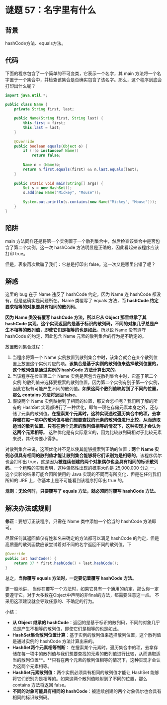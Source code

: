 # 谜题 57：名字里有什么

## 背景

hashCode方法、equals方法。

## 代码

下面的程序包含了一个简单的不可变类，它表示一个名字，其 main 方法将一个名字置于一个集合中，并检查该集合是否确实包含了该名字。那么，这个程序到底会打印出什么呢？ 

```java
import java.util.*;

public class Name {
    private String first, last;
 
    public Name(String first, String last) {
        this.first = first;
        this.last = last;
    } 
    
    @Override
    public boolean equals(Object o) {
        if (!(o instanceof Name))
            return false;
 
        Name n = (Name)o;
        return n.first.equals(first) && n.last.equals(last);
    }
 
    public static void main(String[] args) {
        Set s = new HashSet();
        s.add(new Name("Mickey", "Mouse"));
 
        System.out.println(s.contains(new Name("Mickey", "Mouse")));
    }
} 
```

## 陷阱

main 方法同样还是将第一个实例置于一个散列集合中，然后检查该集合中是否包含了第二个实例。这一次 hashCode 方法明显是正确的，因此看起来该程序应该打印 true。

但是，表象再次欺骗了我们：它总是打印出 false。这一次又是哪里出错了呢？  

## 解惑

这里的 bug 在于 Name 违反了 hashCode 约定。因为 Name 连 hashCode 都没有，但是这确实是问题所在。Name 类覆写了 equals 方法，而 **hashCode 约定要求相等的对象要具有相同的散列码**。

**因为 Name 类没有覆写 hashCode 方法，所以它从 Object 那里继承了其 hashCode 实现**。**这个实现返回的是基于标识的散列码，不同的对象几乎总是产生不相等的散列值，即使它们是相等的也是如此**。所以说 Name 没有遵守 hashCode 的约定，因此包含 Name 元素的散列集合的行为是不确定的。 

放置散列集合过程：

1. 当程序将第一个 Name 实例放置到散列集合中时，该集合就会在某个散列位置上放置这个实例对应的项。**该集合是基于实例的散列值来选择散列位置的，这个散列值是通过实例的 hashCode 方法计算出来的**。 
2. 当该程序在检查第二个 Name 实例是否包含在散列集合中时，它基于第二个实例 的散列值来选择要搜索的散列位置。因为第二个实例有别于第一个实例，因此它极有可能产生不同的散列值。**如果这两个散列值映射到了不同的位置，那么 contains 方法将返回 false**。
3. 假设两个 Name 实例映射到了相同的位置，那又会怎样呢？我们所了解的所有的 HashSet 实现都进行了一种优化，即每一项在存储元素本身之外，还存储了元素的散列值。**在搜索某个元素时，这种实现通过遍历集合中的项，去拿存储在每一项中的散列值与我们想要查找的元素的散列值进行比较，从而选取适当的散列位置**。**只有在两个元素的散列值相等的情况下，这种实现才会认为这两个元素相等**。 这种优化是有实际意义的，因为比较散列码相对于比较元素来说，其代价要小得多。 

对散列集合来说，这项优化并不足以使其能够搜索到正确的位置；**两个 Name 实例必须具有相同的散列值才能让散列集合能够将它们识别为是相等的**。该程序偶尔也会打印出 true，这是因为**被连续创建的两个对象偶尔也会具有相同的标识散列码**。一个粗略的实验表明，这种偶然性出现的概率大约是 25,000,000 分之 一。这个实验的结果可能会因所使用的 Java 实现的不同而有所变化，但是在任何我们所知的 JRE 上，你基本上是不可能看到该程序打印出 true 的。

**规则：无论何时，只要覆写了 equals 方法，就必须同时覆写 hashCode 方法。** 

## 解决办法或规则

**修正**：要想订正该程序，只需在 Name 类中添加一个恰当的 hashCode 方法即可。

尽管任何其返回值仅有姓和名来确定的方法都可以满足 hashCode 的约定，但是高质量的散列函数应该尝试着对不同的名字返回不同的散列值。下

```java
@Override
public int hashCode() {
    return 37 * first.hashCode() + last.hashCode();
} 
```

总之，**当你覆写 equals 方法时，一定要记着覆写 hashCode 方法**。

更一般地讲， 当你在覆写一个方法时，如果它具有一个通用的约定，那么你一定要遵守它。对于大多数在Object中声明的非final的方法，都需要注意这一点。 不采用这项建议就会导致任意的、不确定的行为。  



小结：

- **从 Object 继承的 hashCode**：返回的是基于标识的散列码，不同的对象几乎总是产生不相等的散列值，即使它们是相等的也是如此。
- **HashSet集合散列位置计算**：基于实例的散列值来选择散列位置，这个散列值是通过实例的 hashCode 方法计算出来的。 
- **HashSet两个元素相等判断**： 在搜索某个元素时，遍历集合中的项，去拿存储在每一项中的散列值与我们想要查找的元素的散列值进行比较，从而选取适当的散列位置**。**只有在两个元素的散列值相等的情况下，这种实现才会认为这两个元素相等。
-  **HashSet元素散列值**：两个实例必须具有相同的散列值才能让 HashSet 能够将它们识别为是相等的。如果这两个散列值映射到了不同的位置，那么 contains 方法将返回 false。
- **不同的对象可能具有相同的 hashCode**：被连续创建的两个对象偶尔也会具有相同的标识散列码。

